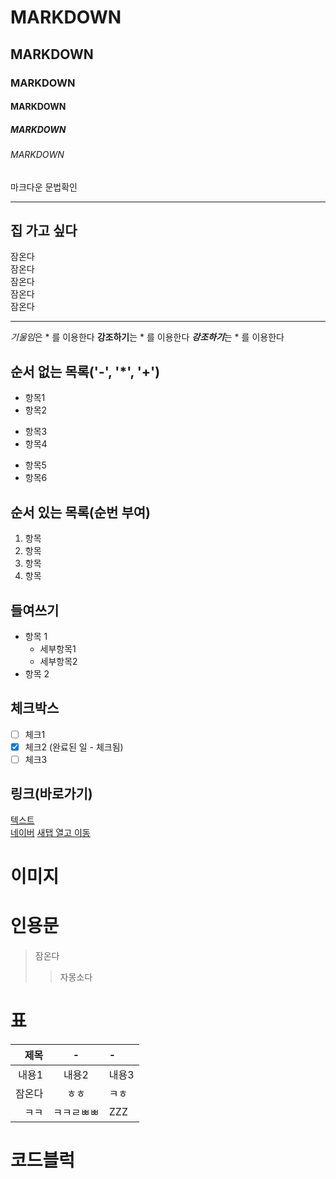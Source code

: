 
<!-- 주석 --> <!-- 제목 --> 

# MARKDOWN
## MARKDOWN
### MARKDOWN
#### MARKDOWN
##### MARKDOWN
###### MARKDOWN
마크다운 문법확인

<!-- 수평선 '---', '***', '___' --->

---
집 가고 싶다
---

<!-- 줄바꿈 (문장끝 space 2회, <br태그>) -->

잠온다  
잠온다<br>
잠온다<br>
잠온다<br>
잠온다<br>

---

<!-- 강조 (기울임 : *, 굵게 : **, 굵게 + 기울임 : *** -->
*기울임*은 * 를 이용한다
**강조하기**는 * 를 이용한다
***강조하기***는 * 를 이용한다

<!-- 목록 -->
## 순서 없는 목록('-', '*', '+')
- 항목1
- 항목2
* 항목3
* 항목4
+ 항목5
+ 항목6


## 순서 있는 목록(순번 부여)
1. 항목
2. 항목
3. 항목
4. 항목

## 들여쓰기
- 항목 1
  -  세부항목1
  -  세부항목2
- 항목 2

## 체크박스
- [ ] 체크1
- [x] 체크2 (완료된 일 - 체크됨)
- [ ] 체크3

## 링크(바로가기)
[텍스트](URL)  
[네이버](https://www.naver.com/)
<a href="https://www.naver.com" target="_blank">새탭 열고 이동</a>

# 이미지


# 인용문
> 잠온다
>> 자몽소다

# 표
|제목|-|-|
|-:|:-:|:-|
|내용1|내용2|내용3|
|잠온다|ㅎㅎ|ㅋㅎ|
|ㅋㅋ|ㅋㅋㄹㅃㅃ|ZZZ|


# 코드블럭






